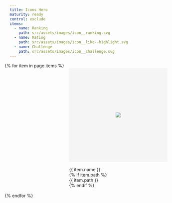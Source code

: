 ```yaml
---
title: Icons Hero
maturity: ready
control: exclude
items: 
  - name: Ranking
    path: src/assets/images/icon__ranking.svg
  - name: Rating
    path: src/assets/images/icon__like--highlight.svg
  - name: Challenge
    path: src/assets/images/icon__challenge.svg 
---
```

<style>
.set {
  display: flex;
  flex-wrap: wrap;
  margin: 0 -1rem;
  margin-top: 0;
  padding: 0;
  list-style: none;
}
li {
  flex: 1 0 20%;
  margin: 1rem;
}
.image {
  display: flex;
  flex-direction: column;
  align-items: center;
  justify-content: center;
  width: 100%;
  min-width: 280px;
  height: 300px;
  background-color: whitesmoke;
  border: 1px solid whitesmoke;
  margin-bottom: 1rem;
}
img {
  max-height: 100%;
}
p {
  margin: 0;
}
</style>
<ul class="set">
{% for item in page.items %} 
  <li>
    <div class="image"><img src="{{ site.baseurl }}/{{ item.path }}"/></div>
    <p class="header">{{ item.name }}</p>
    {% if item.path %}<p>{{ item.path }}</p>{% endif %}
  </li>
{% endfor %}
</ul>